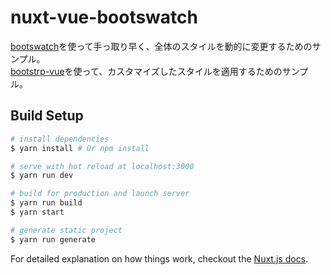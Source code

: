 # nuxt-vue-bootswatch

[bootswatch](https://bootswatch.com/)を使って手っ取り早く、全体のスタイルを動的に変更するためのサンプル。  
[bootstrp-vue](https://bootstrap-vue.js.org/)を使って、カスタマイズしたスタイルを適用するためのサンプル。

## Build Setup

``` bash
# install dependencies
$ yarn install # Or npm install

# serve with hot reload at localhost:3000
$ yarn run dev

# build for production and launch server
$ yarn run build
$ yarn start

# generate static project
$ yarn run generate
```

For detailed explanation on how things work, checkout the [Nuxt.js docs](https://github.com/nuxt/nuxt.js).
